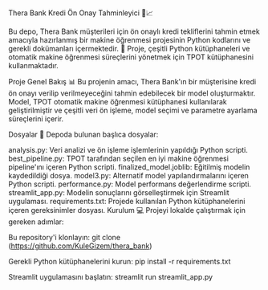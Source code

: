 Thera Bank Kredi Ön Onay Tahminleyici 🏦📈

Bu depo, Thera Bank müşterileri için ön onaylı kredi tekliflerini tahmin etmek amacıyla hazırlanmış bir makine öğrenmesi projesinin Python kodlarını ve gerekli dokümanları içermektedir. 🚀 Proje, çeşitli Python kütüphaneleri ve otomatik makine öğrenmesi süreçlerini yönetmek için TPOT kütüphanesini kullanmaktadır.

Proje Genel Bakış 📊
Bu projenin amacı, Thera Bank'ın bir müşterisine kredi ön onayı verilip verilmeyeceğini tahmin edebilecek bir model oluşturmaktır. Model, TPOT otomatik makine öğrenmesi kütüphanesi kullanılarak geliştirilmiştir ve çeşitli veri ön işleme, model seçimi ve parametre ayarlama süreçlerini içerir.

Dosyalar 📁
Depoda bulunan başlıca dosyalar:

analysis.py: Veri analizi ve ön işleme işlemlerinin yapıldığı Python scripti.
best_pipeline.py: TPOT tarafından seçilen en iyi makine öğrenmesi pipeline'ını içeren Python scripti.
finalized_model.joblib: Eğitilmiş modelin kaydedildiği dosya.
model3.py: Alternatif model yapılandırmalarını içeren Python scripti.
performance.py: Model performans değerlendirme scripti.
streamlit_app.py: Modelin sonuçlarını görselleştirmek için Streamlit uygulaması.
requirements.txt: Projede kullanılan Python kütüphanelerini içeren gereksinimler dosyası.
Kurulum 💻
Projeyi lokalde çalıştırmak için gereken adımlar:

Bu repository'i klonlayın:
git clone (https://github.com/KuleGizem/thera_bank)

Gerekli Python kütüphanelerini kurun:
pip install -r requirements.txt

Streamlit uygulamasını başlatın:
streamlit run streamlit_app.py
